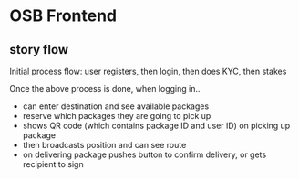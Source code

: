 # OSB Frontend

## story flow

Initial process flow: user registers, then login, then does KYC, then stakes

Once the above process is done, when logging in..

- can enter destination and see available packages
- reserve which packages they are going to pick up
- shows QR code (which contains package ID and user ID) on picking up package
- then broadcasts position and can see route
- on delivering package pushes button to confirm delivery, or gets recipient to sign
